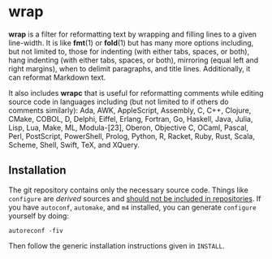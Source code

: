 # wrap

**wrap** is a filter for reformatting text
by wrapping and filling lines
to a given line-width.
It is like **fmt**(1)
or **fold**(1)
but has many more options
including, but not limited to, those for
indenting (with either tabs, spaces, or both),
hang indenting (with either tabs, spaces, or both),
mirroring (equal left and right margins),
when to delimit paragraphs,
and
title lines.
Additionally,
it can reformat Markdown text.

It also includes **wrapc**
that is useful for reformatting comments
while editing source code in languages
including
(but not limited to if others do comments similarly):
Ada,
AWK,
AppleScript,
Assembly,
C,
C++,
Clojure,
CMake,
COBOL,
D,
Delphi,
Eiffel,
Erlang,
Fortran,
Go,
Haskell,
Java,
Julia,
Lisp,
Lua,
Make,
ML,
Modula-[23],
Oberon,
Objective C,
OCaml,
Pascal,
Perl,
PostScript,
PowerShell,
Prolog,
Python,
R,
Racket,
Ruby,
Rust,
Scala,
Scheme,
Shell,
Swift,
TeX,
and
XQuery.

## Installation

The git repository contains only the necessary source code.
Things like `configure` are _derived_ sources and
[should not be included in repositories](http://stackoverflow.com/a/18732931).
If you have `autoconf`, `automake`, and `m4` installed,
you can generate `configure` yourself by doing:

    autoreconf -fiv

Then follow the generic installation instructions given in `INSTALL`.
